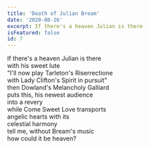 ```yaml
---
title: 'Death of Julian Bream'
date: '2020-08-26'
excerpt: If there's a heaven Julian is there
isFeatured: false
id: 7
---
```


If there's a heaven Julian is there  
with his sweet lute  
"I'll now play Tarleton's Riserrectione  
with Lady Clifton's Spirit in pursuit"  
then Dowland's Melancholy Galliard  
puts this, his newest audience  
into a revery  
while Come Sweet Love transports  
angelic hearts with its  
celestial harmony  
tell me, without Bream's music  
how could it be heaven?
